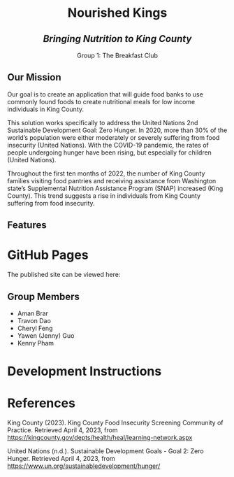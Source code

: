 <h1 align="center">Nourished Kings</h1>

<h2 align="center"><em>Bringing Nutrition to King County</em></h2>

<p align="center">Group 1: The Breakfast Club</p>

<h2>Our Mission</h2>

Our goal is to create an application that will guide food banks to use commonly found foods to create nutritional meals for low income individuals in King County.

This solution works specifically to address the United Nations 2nd Sustainable Development Goal: Zero Hunger. In 2020, more than 30% of the world’s population were either moderately or severely suffering from food insecurity (United Nations). With the COVID-19 pandemic, the rates of people undergoing hunger have been rising, but especially for children (United Nations). 

Throughout the first ten months of 2022, the number of King County families visiting food pantries and receiving assistance from Washington state’s Supplemental Nutrition Assistance Program (SNAP) increased (King County). This trend suggests a rise in individuals from King County suffering from food insecurity. 

## Features

# GitHub Pages
The published site can be viewed here: 

## Group Members
* Aman Brar
* Travon Dao
* Cheryl Feng
* Yawen (Jenny) Guo
* Kenny Pham

# Development Instructions

# References
King County (2023). King County Food Insecurity Screening Community of Practice. Retrieved April 4, 2023, from https://kingcounty.gov/depts/health/heal/learning-network.aspx
 
United Nations (n.d.). Sustainable Development Goals - Goal 2: Zero Hunger. Retrieved April 4, 2023, from https://www.un.org/sustainabledevelopment/hunger/

